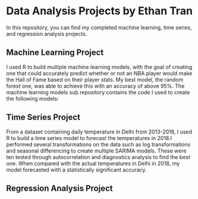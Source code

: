 # Data Analysis Projects by Ethan Tran
In this repository, you can find my completed machine learning, time series, and regression analysis projects. 

## Machine Learning Project
I used R to build multiple machine learning models, with the goal of creating one that could accurately predict whether or not an NBA player would make the Hall of Fame based on their player stats. My best model, the random forest one, was able to achieve this with an accuracy of above 95%.
The machine learning models sub repository contains the code I used to create the following models: 

## Time Series Project
From a dataset containing daily temperature in Delhi from 2013-2016, I used R to build a time series model to forecast the temperatures in 2018.I performed several transformations on the data such as log transformations and seasonal differencing to create multiple SARIMA models. These were ten tested through autocorrelation and diagnostics analysis to find the best one. When compared with the actual temperatures in Delhi in 2018, my model forecasted with a statistically significant accuracy. 

## Regression Analysis Project

